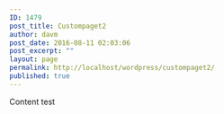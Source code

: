 ```yaml
---
ID: 1479
post_title: Custompaget2
author: davm
post_date: 2016-08-11 02:03:06
post_excerpt: ""
layout: page
permalink: http://localhost/wordpress/custompaget2/
published: true
---
```

Content test